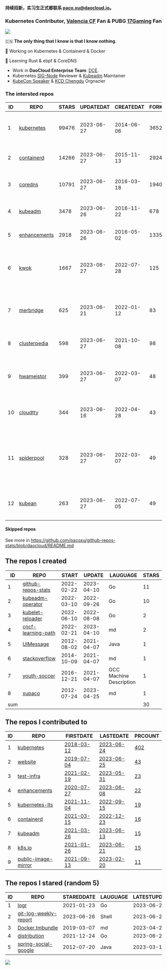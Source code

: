 **持续招新，实习生正式都联系 paco.xu@daocloud.io。**

### Kubernetes Contributor, [Valencia CF](https://www.valenciacf.com/en) Fan & PUBG [17Gaming](https://liquipedia.net/pubg/17_Gaming) Fan

![](https://komarev.com/ghpvc/?username=pacoxu)
 
 🇨🇳 **The only thing that I know is that I know nothing**. 
 
 🔭 Working on Kubernetes & Containerd & Docker
 
 🌱 Learning Rust & ebpf & CoreDNS

- Work in **DaoCloud Enterprise Team**: [DCE](https://www.daocloud.io/dce_5.0).
- Kubernetes [SIG-Node](https://github.com/kubernetes/community/blob/master/sig-node/README.md) Reviewer & [Kubeadm](https://github.com/kubernetes/kubeadm/) Maintainer
- [KubeCon Speaker](https://www.youtube.com/playlist?list=PLROmsd5kH8pBiN0Km1EepbzKoDiM5S6Ok) & [KCD Chengdu](https://community.cncf.io/kcd-chengdu/) Orgnazier

<!--START_SECTION:github_repos-->
### The intersted repos
| ID |                              REPO                               | STARS | UPDATEDAT  | CREATEDAT  | FORKSCOUNT |                                           DESCRIPTIONS                                           |
|----|-----------------------------------------------------------------|-------|------------|------------|------------|--------------------------------------------------------------------------------------------------|
|  1 | [kubernetes](https://github.com/kubernetes/kubernetes)          | 99476 | 2023-06-27 | 2014-06-06 |      36527 | Production-Grade Container Scheduling and Management                                             |
|  2 | [containerd](https://github.com/containerd/containerd)          | 14266 | 2023-06-27 | 2015-11-13 |       2924 | An open and reliable container runtime                                                           |
|  3 | [coredns](https://github.com/coredns/coredns)                   | 10791 | 2023-06-27 | 2016-03-18 |       1940 | CoreDNS is a DNS server that chains plugins                                                      |
|  4 | [kubeadm](https://github.com/kubernetes/kubeadm)                |  3478 | 2023-06-26 | 2016-11-22 |        678 | Aggregator for issues filed against kubeadm                                                      |
|  5 | [enhancements](https://github.com/kubernetes/enhancements)      |  2918 | 2023-06-26 | 2016-05-02 |       1335 | Enhancements tracking repo for Kubernetes                                                        |
|  6 | [kwok](https://github.com/kubernetes-sigs/kwok)                 |  1667 | 2023-06-27 | 2022-07-28 |        125 | Kubernetes WithOut Kubelet -  Simulates thousands of Nodes and Clusters.                         |
|  7 | [merbridge](https://github.com/merbridge/merbridge)             |   625 | 2023-06-21 | 2022-01-12 |         83 | Use eBPF to speed up your Service Mesh like crossing an Einstein-Rosen Bridge.                   |
|  8 | [clusterpedia](https://github.com/clusterpedia-io/clusterpedia) |   598 | 2023-06-27 | 2021-10-08 |         98 | The Encyclopedia of Kubernetes clusters                                                          |
|  9 | [hwameistor](https://github.com/hwameistor/hwameistor)          |   399 | 2023-06-27 | 2022-03-07 |         48 | Hwameistor is an HA local storage system for cloud-native stateful workloads.                    |
| 10 | [cloudtty](https://github.com/cloudtty/cloudtty)                |   344 | 2023-06-16 | 2022-04-28 |         43 | A Friendly Kubernetes CloudShell (Web Terminal) !                                                |
| 11 | [spiderpool](https://github.com/spidernet-io/spiderpool)        |   328 | 2023-06-27 | 2022-03-07 |         49 | underlay network solution with IPAM and meta plugins, running on bare metal, VM and public cloud |
| 12 | [kubean](https://github.com/kubean-io/kubean)                   |   263 | 2023-06-27 | 2022-07-05 |         49 |  :seedling: Kubernetes lifecycle management operator based on kubespray.                         |



#### Skipped repos
<!--END_SECTION:github_repos-->
See more in https://github.com/pacoxu/github-repos-stats/blob/daocloud/README.md


<!--START_SECTION:my_github-->
## The repos I created
| ID  |                                REPO                                |   START    |   UPDATE   |        LAUGUAGE         | STARS |
|-----|--------------------------------------------------------------------|------------|------------|-------------------------|-------|
|   1 | [github-repos-stats](https://github.com/pacoxu/github-repos-stats) | 2022-02-22 | 2023-04-10 | Go                      |    11 |
|   2 | [kubeadm-operator](https://github.com/pacoxu/kubeadm-operator)     | 2022-03-10 | 2022-09-26 | Go                      |    10 |
|   3 | [kubelet-reloader](https://github.com/pacoxu/kubelet-reloader)     | 2022-06-10 | 2022-08-08 | Go                      |     2 |
|   4 | [cncf-learning-path](https://github.com/pacoxu/cncf-learning-path) | 2022-02-21 | 2023-04-10 | md                      |     2 |
|   5 | [UIMessage](https://github.com/pacoxu/UIMessage)                   | 2012-08-02 | 2021-04-07 | Java                    |     1 |
|   6 | [stackoverflow](https://github.com/pacoxu/stackoverflow)           | 2014-10-09 | 2021-04-07 | md                      |     1 |
|   7 | [youth-soccer](https://github.com/pacoxu/youth-soccer)             | 2016-12-21 | 2021-04-07 | GCC Machine Description |     1 |
|   8 | [xupaco](https://github.com/pacoxu/xupaco)                         | 2012-07-24 | 2023-04-25 | md                      |     1 |
| sum |                                                                    |            |            |                         |    30 |

## The repos I contributed to
| ID |                                  REPO                                  |                               FIRSTDATE                               |                               LASTEDATE                                |                                        PRCOUNT                                        |
|----|------------------------------------------------------------------------|-----------------------------------------------------------------------|------------------------------------------------------------------------|---------------------------------------------------------------------------------------|
|  1 | [kubernetes](https://github.com/kubernetes/kubernetes)                 | [2018-03-12](https://github.com/kubernetes/kubernetes/pull/61040)     | [2023-06-24](https://github.com/kubernetes/kubernetes/pull/118845)     | [402](https://github.com/kubernetes/kubernetes/pulls?q=is%3Apr+author%3Apacoxu)       |
|  2 | [website](https://github.com/kubernetes/website)                       | [2019-07-04](https://github.com/kubernetes/website/pull/15285)        | [2023-06-25](https://github.com/kubernetes/website/pull/41754)         | [43](https://github.com/kubernetes/website/pulls?q=is%3Apr+author%3Apacoxu)           |
|  3 | [test-infra](https://github.com/kubernetes/test-infra)                 | [2021-02-19](https://github.com/kubernetes/test-infra/pull/20909)     | [2023-05-31](https://github.com/kubernetes/test-infra/pull/29642)      | [23](https://github.com/kubernetes/test-infra/pulls?q=is%3Apr+author%3Apacoxu)        |
|  4 | [enhancements](https://github.com/kubernetes/enhancements)             | [2020-07-27](https://github.com/kubernetes/enhancements/pull/1907)    | [2023-06-08](https://github.com/kubernetes/enhancements/pull/4068)     | [22](https://github.com/kubernetes/enhancements/pulls?q=is%3Apr+author%3Apacoxu)      |
|  5 | [kubernetes-lts](https://github.com/klts-io/kubernetes-lts)            | [2021-11-04](https://github.com/klts-io/kubernetes-lts/pull/94)       | [2022-09-15](https://github.com/klts-io/kubernetes-lts/pull/174)       | [19](https://github.com/klts-io/kubernetes-lts/pulls?q=is%3Apr+author%3Apacoxu)       |
|  6 | [containerd](https://github.com/containerd/containerd)                 | [2021-03-15](https://github.com/containerd/containerd/pull/5200)      | [2022-12-23](https://github.com/containerd/containerd/pull/7863)       | [16](https://github.com/containerd/containerd/pulls?q=is%3Apr+author%3Apacoxu)        |
|  7 | [kubeadm](https://github.com/kubernetes/kubeadm)                       | [2021-03-26](https://github.com/kubernetes/kubeadm/pull/2421)         | [2023-06-13](https://github.com/kubernetes/kubeadm/pull/2893)          | [15](https://github.com/kubernetes/kubeadm/pulls?q=is%3Apr+author%3Apacoxu)           |
|  8 | [k8s.io](https://github.com/kubernetes/k8s.io)                         | [2021-01-26](https://github.com/kubernetes/k8s.io/pull/1577)          | [2023-06-21](https://github.com/kubernetes/k8s.io/pull/5455)           | [15](https://github.com/kubernetes/k8s.io/pulls?q=is%3Apr+author%3Apacoxu)            |
|  9 | [public-image-mirror](https://github.com/DaoCloud/public-image-mirror) | [2021-09-13](https://github.com/DaoCloud/public-image-mirror/pull/13) | [2023-02-20](https://github.com/DaoCloud/public-image-mirror/pull/296) | [11](https://github.com/DaoCloud/public-image-mirror/pulls?q=is%3Apr+author%3Apacoxu) |

## The repos I stared (random 5)
| ID |                                     REPO                                      | STAREDDATE | LAUGUAGE | LATESTUPDATE |
|----|-------------------------------------------------------------------------------|------------|----------|--------------|
|  1 | [logr](https://github.com/go-logr/logr)                                       | 2021-01-23 | Go       | 2023-06-26   |
|  2 | [git-log-weekly-report](https://github.com/yeatse/git-log-weekly-report)      | 2023-06-26 | Shell    | 2023-06-26   |
|  3 | [Docker.tmbundle](https://github.com/asbjornenge/Docker.tmbundle)             | 2019-03-07 | md       | 2023-04-29   |
|  4 | [distribution](https://github.com/distribution/distribution)                  | 2021-12-24 | Go       | 2023-06-27   |
|  5 | [spring-social-google](https://github.com/spring-social/spring-social-google) | 2012-07-20 | Java     | 2023-03-16   |

<!--END_SECTION:my_github-->

<a href="https://pacoxu.wordpress.com/">
  <img align="left" src="https://github-readme-stats.vercel.app/api?username=pacoxu&show_icons=true" />
</a>

